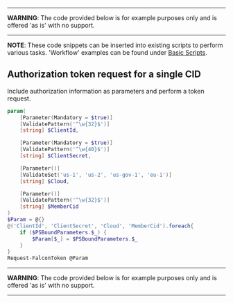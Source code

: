 ***
**WARNING**: The code provided below is for example purposes only and is offered 'as is' with no support.
***
**NOTE**: These code snippets can be inserted into existing scripts to perform various tasks. 'Workflow' examples can be found under [Basic Scripts](https://github.com/CrowdStrike/psfalcon/wiki/Basic-Scripts).
## Authorization token request for a single CID
Include authorization information as parameters and perform a token request.
```powershell
param(
    [Parameter(Mandatory = $true)]
    [ValidatePattern('^\w{32}$')]
    [string] $ClientId,

    [Parameter(Mandatory = $true)]
    [ValidatePattern('^\w{40}$')]
    [string] $ClientSecret,

    [Parameter()]
    [ValidateSet('us-1', 'us-2', 'us-gov-1', 'eu-1')]
    [string] $Cloud,

    [Parameter()]
    [ValidatePattern('^\w{32}$')]
    [string] $MemberCid
)
$Param = @{}
@('ClientId', 'ClientSecret', 'Cloud', 'MemberCid').foreach{
    if ($PSBoundParameters.$_) {
        $Param[$_] = $PSBoundParameters.$_
    }
}
Request-FalconToken @Param
```
***
**WARNING**: The code provided below is for example purposes only and is offered 'as is' with no support.
***